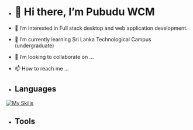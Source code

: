 - <h1 align:"center">👋 Hi there, I’m Pubudu WCM </h1>
- 👀 I’m interested in Full stack desktop and web application development.
- 🌱 I’m currently learning Sri Lanka Technological Campus (undergraduate)
- 💞️ I’m looking to collaborate on ...
- 📫 How to reach me ...


- <h2>Languages</h2>
[![My Skills](https://skillicons.dev/icons?i=python,nodejs,azure,react,javascript,flutter&perline=3)](https://skillicons.dev)

- <h2>Tools</h2>

<!---
BioCode2000/BioCode2000 is a ✨ special ✨ repository because its `README.md` (this file) appears on your GitHub profile.
You can click the Preview link to take a look at your changes.
--->
